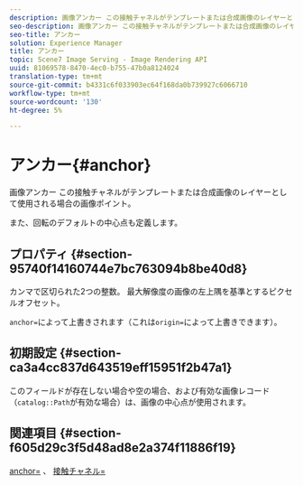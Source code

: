 ```yaml
---
description: 画像アンカー この接触チャネルがテンプレートまたは合成画像のレイヤーとして使用される場合の画像ポイント。
seo-description: 画像アンカー この接触チャネルがテンプレートまたは合成画像のレイヤーとして使用される場合の画像ポイント。
seo-title: アンカー
solution: Experience Manager
title: アンカー
topic: Scene7 Image Serving - Image Rendering API
uuid: 81069578-8470-4ec0-b755-47b0a8124024
translation-type: tm+mt
source-git-commit: b4331c6f033903ec64f168da0b739927c6066710
workflow-type: tm+mt
source-wordcount: '130'
ht-degree: 5%

---
```



# アンカー{#anchor}

画像アンカー この接触チャネルがテンプレートまたは合成画像のレイヤーとして使用される場合の画像ポイント。

また、回転のデフォルトの中心点も定義します。

## プロパティ {#section-95740f14160744e7bc763094b8be40d8}

カンマで区切られた2つの整数。 最大解像度の画像の左上隅を基準とするピクセルオフセット。

`anchor=`によって上書きされます（これは`origin=`によって上書きできます）。

## 初期設定 {#section-ca3a4cc837d643519eff15951f2b47a1}

このフィールドが存在しない場合や空の場合、および有効な画像レコード（`catalog::Path`が有効な場合）は、画像の中心点が使用されます。

## 関連項目 {#section-f605d29c3f5d48ad8e2a374f11886f19}

[anchor=](/help/aem-is-ir-api/is-api/http-ref/image-serving-api-ref/c-http-protocol-reference/c-command-reference/r-anchor.md) 、 [接触チャネル=](/help/aem-is-ir-api/is-api/http-ref/image-serving-api-ref/c-http-protocol-reference/c-command-reference/r-origin.md)
